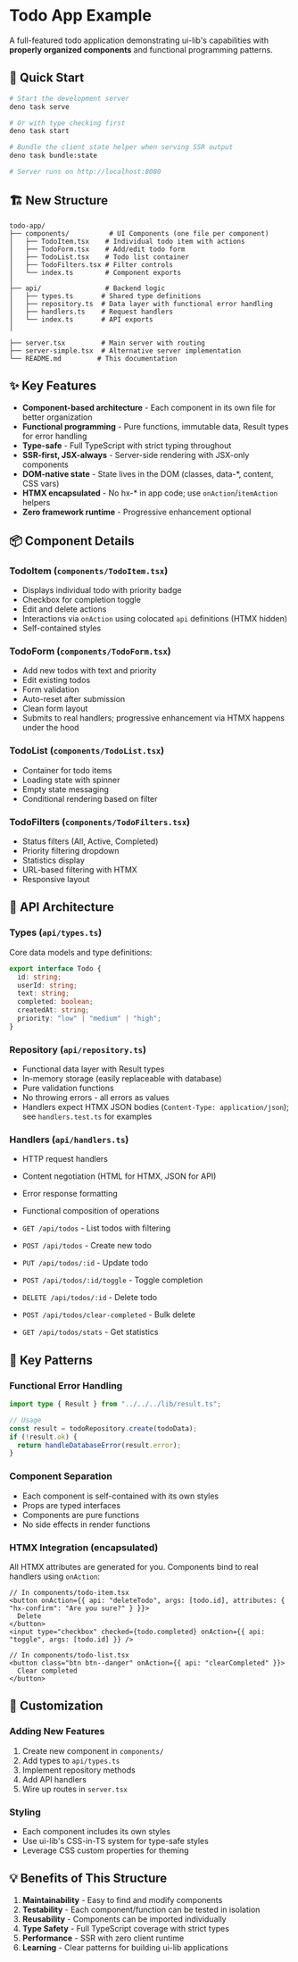 # Todo App Example

A full-featured todo application demonstrating ui-lib's capabilities with
**properly organized components** and functional programming patterns.

## 🚀 Quick Start

```bash
# Start the development server
deno task serve

# Or with type checking first
deno task start

# Bundle the client state helper when serving SSR output
deno task bundle:state

# Server runs on http://localhost:8080
```

## 🏗️ New Structure

```
todo-app/
├── components/          # UI Components (one file per component)
│   ├── TodoItem.tsx    # Individual todo item with actions
│   ├── TodoForm.tsx    # Add/edit todo form
│   ├── TodoList.tsx    # Todo list container
│   ├── TodoFilters.tsx # Filter controls
│   └── index.ts        # Component exports
│
├── api/                # Backend logic
│   ├── types.ts       # Shared type definitions
│   ├── repository.ts  # Data layer with functional error handling
│   ├── handlers.ts    # Request handlers
│   └── index.ts       # API exports
│

├── server.tsx         # Main server with routing
├── server-simple.tsx  # Alternative server implementation
└── README.md         # This documentation
```

## ✨ Key Features

- **Component-based architecture** - Each component in its own file for better
  organization
- **Functional programming** - Pure functions, immutable data, Result types for
  error handling
- **Type-safe** - Full TypeScript with strict typing throughout
- **SSR-first, JSX-always** - Server-side rendering with JSX-only components
- **DOM-native state** - State lives in the DOM (classes, data-*, content, CSS
  vars)
- **HTMX encapsulated** - No hx-* in app code; use `onAction`/`itemAction`
  helpers
- **Zero framework runtime** - Progressive enhancement optional

## 📦 Component Details

### TodoItem (`components/TodoItem.tsx`)

- Displays individual todo with priority badge
- Checkbox for completion toggle
- Edit and delete actions
- Interactions via `onAction` using colocated `api` definitions (HTMX hidden)
- Self-contained styles

### TodoForm (`components/TodoForm.tsx`)

- Add new todos with text and priority
- Edit existing todos
- Form validation
- Auto-reset after submission
- Clean form layout
- Submits to real handlers; progressive enhancement via HTMX happens under the
  hood

### TodoList (`components/TodoList.tsx`)

- Container for todo items
- Loading state with spinner
- Empty state messaging
- Conditional rendering based on filter

### TodoFilters (`components/TodoFilters.tsx`)

- Status filters (All, Active, Completed)
- Priority filtering dropdown
- Statistics display
- URL-based filtering with HTMX
- Responsive layout

## 🔧 API Architecture

### Types (`api/types.ts`)

Core data models and type definitions:

```typescript
export interface Todo {
  id: string;
  userId: string;
  text: string;
  completed: boolean;
  createdAt: string;
  priority: "low" | "medium" | "high";
}
```

### Repository (`api/repository.ts`)

- Functional data layer with Result types
- In-memory storage (easily replaceable with database)
- Pure validation functions
- No throwing errors - all errors as values
- Handlers expect HTMX JSON bodies (`Content-Type: application/json`); see
  `handlers.test.ts` for examples

### Handlers (`api/handlers.ts`)

- HTTP request handlers
- Content negotiation (HTML for HTMX, JSON for API)
- Error response formatting
- Functional composition of operations

- `GET /api/todos` - List todos with filtering
- `POST /api/todos` - Create new todo
- `PUT /api/todos/:id` - Update todo
- `POST /api/todos/:id/toggle` - Toggle completion
- `DELETE /api/todos/:id` - Delete todo
- `POST /api/todos/clear-completed` - Bulk delete
- `GET /api/todos/stats` - Get statistics

## 🎯 Key Patterns

### Functional Error Handling

```typescript
import type { Result } from "../../../lib/result.ts";

// Usage
const result = todoRepository.create(todoData);
if (!result.ok) {
  return handleDatabaseError(result.error);
}
```

### Component Separation

- Each component is self-contained with its own styles
- Props are typed interfaces
- Components are pure functions
- No side effects in render functions

### HTMX Integration (encapsulated)

All HTMX attributes are generated for you. Components bind to real handlers
using `onAction`:

```tsx
// In components/todo-item.tsx
<button onAction={{ api: "deleteTodo", args: [todo.id], attributes: { "hx-confirm": "Are you sure?" } }}>
  Delete
</button>
<input type="checkbox" checked={todo.completed} onAction={{ api: "toggle", args: [todo.id] }} />

// In components/todo-list.tsx
<button class="btn btn--danger" onAction={{ api: "clearCompleted" }}>
  Clear completed
</button>
```

## 🚀 Customization

### Adding New Features

1. Create new component in `components/`
2. Add types to `api/types.ts`
3. Implement repository methods
4. Add API handlers
5. Wire up routes in `server.tsx`

### Styling

- Each component includes its own styles
- Use ui-lib's CSS-in-TS system for type-safe styles
- Leverage CSS custom properties for theming

## 💡 Benefits of This Structure

1. **Maintainability** - Easy to find and modify components
2. **Testability** - Each component/function can be tested in isolation
3. **Reusability** - Components can be imported individually
4. **Type Safety** - Full TypeScript coverage with strict types
5. **Performance** - SSR with zero client runtime
6. **Learning** - Clear patterns for building ui-lib applications
